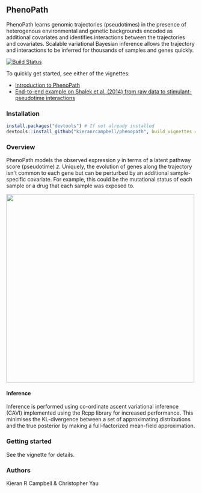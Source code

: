 ## PhenoPath

PhenoPath learns genomic trajectories (pseudotimes) in the presence of heterogenous environmental and genetic backgrounds encoded as additional covariates and identifies interactions between the trajectories and covariates. Scalable variational Bayesian inference allows the trajectory and interactions to be inferred for thousands of samples and genes quickly.

[![Build Status](https://travis-ci.org/kieranrcampbell/phenopath.svg?branch=master)](https://travis-ci.org/kieranrcampbell/phenopath)

To quickly get started, see either of the vignettes:

* [Introduction to PhenoPath](https://kieranrcampbell.github.io/phenopath/introduction_to_phenopath.html)
* [End-to-end example on Shalek et al. (2014) from raw data to stimulant-pseudotime interactions](https://kieranrcampbell.github.io/phenopath/phenopath_shalek_vignette.html)

### Installation

```r
install.packages("devtools") # If not already installed
devtools::install_github("kieranrcampbell/phenopath", build_vignettes = TRUE)
```

### Overview

PhenoPath models the observed expression *y* in terms of a latent pathway score (pseudotime) *z*. Uniquely, the evolution of genes along the trajectory isn't common to each gene but can be perturbed by an additional sample-specific covariate. For example, this could be the mutational status of each sample or a drug that each sample was exposed to.

<img src="https://user-images.githubusercontent.com/2039489/26843141-1deacabc-4ae7-11e7-8630-a6a6e425ca0b.png" width="500"/>

#### Inference

Inference is performed using co-ordinate ascent variational inference (CAVI) implemented using the Rcpp library for increased performance. This minimises the KL-divergence between a set of approximating distributions and the true posterior by making a full-factorized mean-field approximation.


### Getting started

See the vignette for details.



### Authors

Kieran R Campbell & Christopher Yau